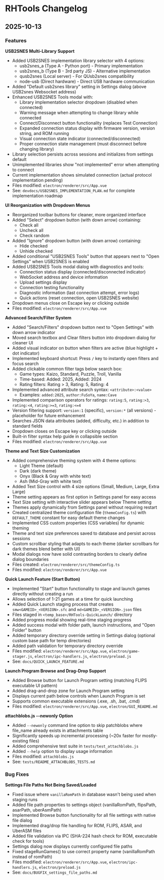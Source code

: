 # RHTools Changelog

## 2025-10-13

### Features

**USB2SNES Multi-Library Support**
- Added USB2SNES implementation library selector with 4 options:
  - usb2snes_a (Type A - Python port) - Primary implementation
  - usb2snes_b (Type B - 3rd party JS) - Alternative implementation
  - qusb2snes (Local server) - For QUsb2snes compatibility
  - node-usb (Direct hardware) - Direct USB hardware communication
- Added "Default usb2snes library" setting in Settings dialog (above USB2snes Websocket address)
- Enhanced USB2SNES Tools modal with:
  - Library implementation selector dropdown (disabled when connected)
  - Warning message when attempting to change library while connected
  - Connect/Disconnect button functionality (replaces Test Connection)
  - Expanded connection status display with firmware version, version string, and ROM running
  - Visual connection state indicator (connected/disconnected)
  - Proper connection state management (must disconnect before changing library)
- Library selection persists across sessions and initializes from settings default
- Unimplemented libraries show "not implemented" error when attempting to connect
- Current implementation shows simulated connection (actual protocol implementation pending)
- Files modified: `electron/renderer/src/App.vue`
- See: `devdocs/USB2SNES_IMPLEMENTATION_PLAN.md` for complete implementation roadmap

**UI Reorganization with Dropdown Menus**
- Reorganized toolbar buttons for cleaner, more organized interface
- Added "Select" dropdown button (with down arrow) containing:
  - Check all
  - Uncheck all
  - Check random
- Added "Ignore" dropdown button (with down arrow) containing:
  - Hide checked
  - Unhide checked
- Added conditional "USB2SNES Tools" button that appears next to "Open Settings" when USB2SNES is enabled
- Added USB2SNES Tools modal dialog with diagnostics and tools:
  - Connection status display (connected/disconnected indicator)
  - WebSocket address and device information
  - Upload settings display
  - Connection testing functionality
  - Diagnostic information (last connection attempt, error logs)
  - Quick actions (reset connection, open USB2SNES website)
- Dropdown menus close on Escape key or clicking outside
- Files modified: `electron/renderer/src/App.vue`

**Advanced Search/Filter System**
- Added "Search/Filters" dropdown button next to "Open Settings" with down arrow indicator
- Moved search textbox and Clear filters button into dropdown dialog for cleaner UI
- Added visual indicator on button when filters are active (blue highlight + dot indicator)
- Implemented keyboard shortcut: Press `/` key to instantly open filters and focus search
- Added clickable common filter tags below search box:
  - Game types: Kaizo, Standard, Puzzle, Troll, Vanilla
  - Time-based: Added: 2025, Added: 2024
  - Rating filters: Rating > 3, Rating: 5, Rating: 4
- Implemented advanced attribute search syntax: `<attribute>:<value>`
  - Examples: `added:2025`, `author:FuSoYa`, `name:Cave`
- Implemented comparison operators for ratings: `rating:5`, `rating:>3`, `rating:<4`, `rating:>=3`, `rating:<=4`
- Version filtering support: `version:1` (specific), `version:*` (all versions) - placeholder for future enhancement
- Searches JSON data attributes (added, difficulty, etc.) in addition to standard fields
- Dropdown closes on Escape key or clicking outside
- Built-in filter syntax help guide in collapsible section
- Files modified: `electron/renderer/src/App.vue`

**Theme and Text Size Customization**
- Added comprehensive theming system with 4 theme options:
  - Light Theme (default)
  - Dark (dark theme)
  - Onyx (Black & Gray with white text)
  - Ash (Mid-Gray with white text)
- Added Text Size control with 4 size options (Small, Medium, Large, Extra Large)
- Theme setting appears as first option in Settings panel for easy access
- Text Size setting with interactive slider appears below Theme setting
- Themes apply dynamically from Settings panel without requiring restart
- Created centralized theme configuration file (`themeConfig.ts`) with `DEFAULT_THEME` constant for easy default theme changes
- Implemented CSS custom properties (CSS variables) for dynamic theming
- Theme and text size preferences saved to database and persist across sessions
- Custom scrollbar styling that adapts to each theme (darker scrollbars for dark themes blend better with UI)
- Modal dialogs now have solid contrasting borders to clearly define dialog boundaries
- Files created: `electron/renderer/src/themeConfig.ts`
- Files modified: `electron/renderer/src/App.vue`

**Quick Launch Feature (Start Button)**
- Implemented "Start" button functionality to stage and launch games directly without creating a run
- Allows selection of 1-21 games at a time for quick launching
- Added Quick Launch staging process that creates `smw<GAMEID>_<VERSION>.sfc` and `md<GAMEID>_<VERSION>.json` files
- Files staged in `<temp_base>/RHTools-QuickLaunch/` directory
- Added progress modal showing real-time staging progress
- Added success modal with folder path, launch instructions, and "Open Folder" button
- Added temporary directory override setting in Settings dialog (optional custom base path for temp directories)
- Added path validation for temporary directory override
- Files modified: `electron/renderer/src/App.vue`, `electron/game-stager.js`, `electron/ipc-handlers.js`, `electron/preload.js`
- See: `docs/QUICK_LAUNCH_FEATURE.md`

**Launch Program Browse and Drag-Drop Support**
- Added Browse button for Launch Program setting (matching FLIPS executable UI pattern)
- Added drag-and-drop zone for Launch Program setting
- Displays current path below controls when Launch Program is set
- Supports common executable extensions (.exe, .sh, .bat, .cmd)
- Files modified: `electron/renderer/src/App.vue`, `electron/GUI_README.md`

**attachblobs.js --newonly Option**
- Added `--newonly` command line option to skip patchblobs where file_name already exists in attachments table
- Significantly speeds up incremental processing (~20x faster for mostly-existing files)
- Added comprehensive test suite in `tests/test_attachblobs.js`
- Added `--help` option to display usage information
- Files modified: `attachblobs.js`
- See: `tests/README_ATTACHBLOBS_TESTS.md`

### Bug Fixes

**Settings File Paths Not Being Saved/Loaded**
- Fixed issue where `vanillaRomPath` in database wasn't being used when staging runs
- Added file path properties to settings object (vanillaRomPath, flipsPath, asarPath, uberAsmPath)
- Implemented Browse button functionality for all file settings with native file dialog
- Implemented drag/drop file handling for ROM, FLIPS, ASAR, and UberASM files
- Added file validation via IPC (SHA-224 hash check for ROM, executable check for tools)
- Settings dialog now displays currently configured file paths
- Fixed stageRunGames() to use correct property name (vanillaRomPath instead of romPath)
- Files modified: `electron/renderer/src/App.vue`, `electron/ipc-handlers.js`, `electron/preload.js`
- See: `docs/BUGFIX_settings_file_paths.md`


